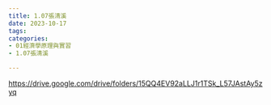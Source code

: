 ```yaml
---
title: 1.07張清溪
date: 2023-10-17
tags: 
categories:
- 01經濟學原理與實習
- 1.07張清溪

---
```

https://drive.google.com/drive/folders/15QQ4EV92aLLJ1r1TSk_L57JAstAy5zyq
